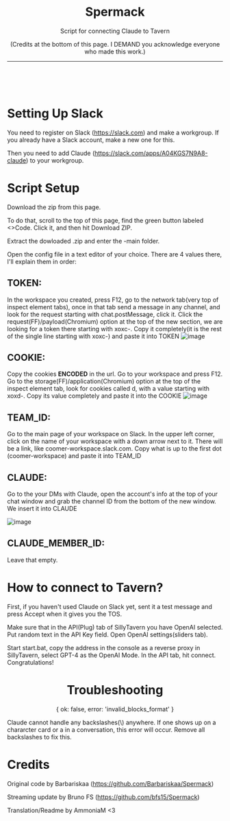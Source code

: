 <h1 align="center">Spermack</h1>

<p align="center">Script for connecting Claude to Tavern</p>
<p align="center">(Credits at the bottom of this page. I DEMAND you acknowledge everyone who made this work.)</p>

---
<br>
<br>
<br>

# Setting Up Slack

You need to register on Slack (https://slack.com) and make a workgroup. If you already have a Slack account, make a new one for this.

Then you need to add Claude (https://slack.com/apps/A04KGS7N9A8-claude) to your workgroup.

# Script Setup

Download the zip from this page.

To do that, scroll to the top of this page, find the green button labeled <>Code. Click it, and then hit Download ZIP.

Extract the dowloaded .zip and enter the -main folder.

Open the config file in a text editor of your choice. There are 4 values there, I'll explain them in order:



## TOKEN:
In the workspace you created, press F12, go to the network tab(very top of inspect element tabs), once in that tab send a message in any channel, and look for the request starting with chat.postMessage, click it.
Click the request(FF)/payload(Chromium) option at the top of the new section, we are looking for a token there starting with xoxc-. Copy it completely(it is the rest of the single line starting with xoxc-) and paste it into TOKEN
![image](https://user-images.githubusercontent.com/129290831/234063889-99ecb1d5-d3f8-43a3-8fca-1e7a3e481134.png)


## COOKIE:
Copy the cookies **ENCODED** in the url.
Go to your workspace and press F12. Go to the storage(FF)/application(Chromium) option at the top of the inspect element tab, look for cookies called d, with a value starting with xoxd-.
Copy its value completely and paste it into the COOKIE
![image](https://user-images.githubusercontent.com/129290831/234064337-4e5d9c7c-2da9-49ad-85e5-e22847ce471c.png)

## TEAM_ID:
Go to the main page of your workspace on Slack. In the upper left corner, click on the name of your workspace with a down arrow next to it. There will be a link, like coomer-workspace.slack.com. Copy what is up to the first dot (coomer-workspace) and paste it into TEAM_ID

## CLAUDE:
Go to the your DMs with Claude, open the account's info at the top of your chat window and grab the channel ID from the bottom of the new window. We insert it into CLAUDE

![image](https://user-images.githubusercontent.com/129290831/234062310-b2ea0dd2-20fa-41e3-bfaa-d5cfc8dfbe28.png)

## CLAUDE_MEMBER_ID:
Leave that empty.


# How to connect to Tavern?



First, if you haven't used Claude on Slack yet, sent it a test message and press Accept when it gives you the TOS.

Make sure that in the API(Plug) tab of SillyTavern you have OpenAI selected. Put random text in the API Key field. Open OpenAI settings(sliders tab).

Start start.bat, copy the address in the console as a reverse proxy in SillyTavern, select GPT-4 as the OpenAI Mode. In the API tab, hit connect. Congratulations!


<h1 align="center">Troubleshooting</h1>


<p align="center">{ ok: false, error: 'invalid_blocks_format' }</p>

Claude cannot handle any backslashes(\\) anywhere. If one shows up on a chararcter card or a in a conversation, this error will occur. Remove all backslashes to fix this.



# Credits



Original code by Barbariskaa (https://github.com/Barbariskaa/Spermack)

Streaming update by Bruno FS (https://github.com/bfs15/Spermack)

Translation/Readme by AmmoniaM <3
